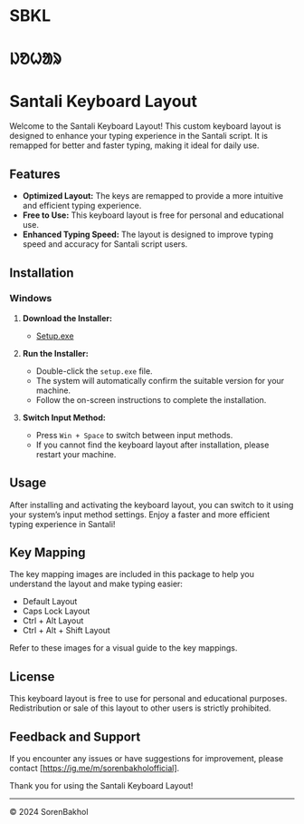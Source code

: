 # SBKL
# ᱡᱚᱦᱟᱨ

# Santali Keyboard Layout

Welcome to the Santali Keyboard Layout! This custom keyboard layout is designed to enhance your typing experience in the Santali script. It is remapped for better and faster typing, making it ideal for daily use.

## Features

- **Optimized Layout:** The keys are remapped to provide a more intuitive and efficient typing experience.
- **Free to Use:** This keyboard layout is free for personal and educational use.
- **Enhanced Typing Speed:** The layout is designed to improve typing speed and accuracy for Santali script users.

## Installation

### Windows

1. **Download the Installer:**
   - [Setup.exe](./setup.exe)

2. **Run the Installer:**
   - Double-click the `setup.exe` file.
   - The system will automatically confirm the suitable version for your machine.
   - Follow the on-screen instructions to complete the installation.

3. **Switch Input Method:**
   - Press `Win + Space` to switch between input methods.
   - If you cannot find the keyboard layout after installation, please restart your machine.

## Usage

After installing and activating the keyboard layout, you can switch to it using your system’s input method settings. Enjoy a faster and more efficient typing experience in Santali!

## Key Mapping

The key mapping images are included in this package to help you understand the layout and make typing easier:

- Default Layout
- Caps Lock Layout
- Ctrl + Alt Layout
- Ctrl + Alt + Shift Layout

Refer to these images for a visual guide to the key mappings.

## License

This keyboard layout is free to use for personal and educational purposes. Redistribution or sale of this layout to other users is strictly prohibited.

## Feedback and Support

If you encounter any issues or have suggestions for improvement, please contact [https://ig.me/m/sorenbakholofficial].

Thank you for using the Santali Keyboard Layout!

---

© 2024 SorenBakhol
